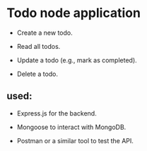 # Todo node application

- Create a new todo.

- Read all todos.

- Update a todo (e.g., mark as completed).

- Delete a todo.

##  used:

- Express.js for the backend.

- Mongoose to interact with MongoDB.

- Postman or a similar tool to test the API.